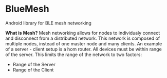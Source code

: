 # BlueMesh
Android library for BLE mesh networking

**What is Mesh?**
Mesh networking allows for nodes to individualy connect and disconnect from a distributed network.
This network is composed of multiple nodes, instead of one master node and many clients.
An example of a server - client setup is a hom router. All devices must be within range of the server.
This limits the range of the network to two factors:
* Range of the Server
* Range of the Client 

